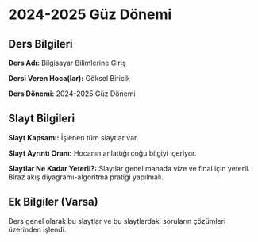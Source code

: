 # 2024-2025 Güz Dönemi

## Ders Bilgileri

**Ders Adı:** Bilgisayar Bilimlerine Giriş

**Dersi Veren Hoca(lar):** Göksel Biricik

**Ders Dönemi:** 2024-2025 Güz Dönemi

## Slayt Bilgileri

**Slayt Kapsamı:** İşlenen tüm slaytlar var.

**Slayt Ayrıntı Oranı:** Hocanın anlattığı çoğu bilgiyi içeriyor.

**Slaytlar Ne Kadar Yeterli?:** Slaytlar genel manada vize ve final için yeterli. Biraz akış diyagramı-algoritma pratiği yapılmalı.

## Ek Bilgiler (Varsa)

Ders genel olarak bu slaytlar ve bu slaytlardaki soruların çözümleri üzerinden işlendi.

